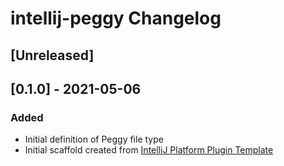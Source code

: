 <!-- Keep a Changelog guide -> https://keepachangelog.com -->

# intellij-peggy Changelog

## [Unreleased]
## [0.1.0] - 2021-05-06
### Added
- Initial definition of Peggy file type
- Initial scaffold created from [IntelliJ Platform Plugin Template](https://github.com/JetBrains/intellij-platform-plugin-template)
